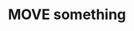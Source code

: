 ---
pid: ls165
title: MOVE something
location_transcription: City Hall, Osage St, Police Dept headquarters
coordinates: "[-75.246219310201, 39.954934846366]"
zipcode: '20009'
gen_neighborhood: 
neighborhood: 
outside_phl: 'Washington DC '
age: '23'
age_range: 20-29
instagram: 
image_file_name: ls_165.jpg
proposal_transcription: Something recognizing the Osage St MOVE bombing by the City
  of Philadelphia
topic: African Americans,History,Neighborhoods,Social Justice,Violence
topic_summary: 0, 0, 0, 0, 0, 0
type: Mural,Sculpture Statue,Memorial
keywords_other: MOVE, History, Philadelphia
credit: Kelechi
image_labels: MOVE something
twitter: 
facebook: 
permalink: "/monuments/ls165/"
layout: item-page
---